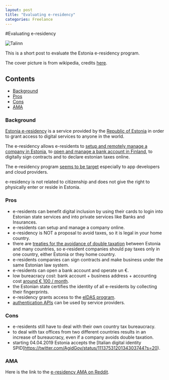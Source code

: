 ```yaml
---
layout: post
title: "Evaluating e-residency"
categories: Freelance
---
```


#Evaluating e-residency

![Talinn](https://upload.wikimedia.org/wikipedia/commons/c/ce/Tallinn_panorama_from_Toompea%2C_July_2008.jpg)

This is a short post to evaluate the Estonia e-residency program.

The cover picture is from wikipedia, credits [here](https://it.wikipedia.org/wiki/Tallinn#/media/File:Tallinn_panorama_from_Toompea,_July_2008.jpg).

## Contents

* [Background](#Background)
* [Pros](#Pros)
* [Cons](#Cons)
* [AMA](#AMA)

### Background

[Estonia e-residency](https://e-resident.gov.ee/) is a service provided by the [Republic of Estonia](https://estonia.ee/) in order to grant access to digital services to anyone in the world.

The e-residency allows e-residents to [setup and remotely manage a company in Estonia](https://e-resident.gov.ee/start-a-company/), to [open and manage a bank account in Finland](https://medium.com/e-residency-blog/a-new-era-for-location-independent-entrepreneurs-has-begun-ece91cbf8876), to digitally sign contracts and to declare estonian taxes online.

The e-residency program [seems to be target](https://e-estonia.com/it-sector/) especially to app developers and cloud providers.

e-residency is not related to citizenship and does not give the right to physically enter or reside in Estonia.



### Pros

* e-residents can benefit digital inclusion by using their cards to login into Estonian state services and into private services like Banks and Insurances.
* e-residents can setup and manage a company online.
* e-residency is NOT a proposal to avoid taxes, so it is legal in your home country.
* there are [treaties for the avoidance of double taxation](https://ec.europa.eu/taxation_customs/individuals/personal-taxation/treaties-avoidance-double-taxation-concluded-member-states_en) between Estonia and many countries, so e-resident companies should pay taxes only in one country, either Estonia or they home country.
* e-residents companies can sign contracts and make business under the same Estonian law system.
* e-residents can open a bank account and operate un €.
* low bureacracy cost: bank account + business address + accounting cost [around € 100 / month](https://www.leapin.eu/pricing).
* the Estonian state certifies the identity of all e-residents by collecting their fingerprints.
* e-residency grants access to the [eIDAS program](https://en.wikipedia.org/wiki/EIDAS).
* [authentication APIs](https://eid.eesti.ee/index.php/EID_application_guide) can be used by service providers.


### Cons

* e-residents still have to deal with their own country tax bureaucracy.
* to deal with tax offices from two different countries results in an increase of bureaucracy, even if a company avoids double taxation.
* starting 04.04.2019 Estonia accepts the [Italian digital identity SPID]https://twitter.com/AgidGov/status/1113753120134303744?s=20).

### AMA

Here is the link to the [e-residency AMA on Reddit](https://www.reddit.com/r/digitalnomad/comments/6tun01/we_are_eresidency_and_holvi_ask_us_anything_about/).
